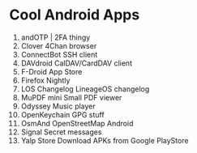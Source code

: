 # Cool Android Apps
1.	andOTP			| 2FA thingy
2.	Clover			4Chan browser
3.	ConnectBot		SSH client
4.	DAVdroid		CalDAV/CardDAV client
5.	F-Droid			App Store
6.	Firefox Nightly	
7.	LOS Changelog	LineageOS changelog
8.	MuPDF mini		Small PDF viewer
9.	Odyssey			Music player
10.	OpenKeychain	GPG stuff
11.	OsmAnd			OpenStreetMap Android
12.	Signal			Secret messages
13.	Yalp Store		Download APKs from Google PlayStore
